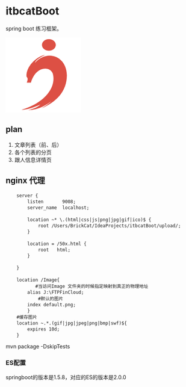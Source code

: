 # itbcatBoot

spring boot 练习框架。

![](https://github.com/ITBCat/itbcatBoot/blob/master/src/main/resources/static/i_b%20.png?raw=true)

## plan
1. 文章列表（前、后）
2. 各个列表的分页
3. 跟人信息详情页

## nginx 代理
```
    server {
        listen       9008;
        server_name  localhost;

		location ~* \.(html|css|js|png|jpg|gif|ico)$ {
         	root /Users/BrickCat/IdeaProjects/itbcatBoot/upload/;
     	}

        location = /50x.html {
            root   html;
        }

    }
    
    location /Image{
           #当访问Image 文件夹的时候指定映射到真正的物理地址
        alias J:\FTPFinCloud;
            #默认的图片
        index default.png;
        }
    #缓存图片
    location ~.*.(gif|jpg|jpeg|png|bmp|swf)${
        expires 10d;
    }

```
mvn package -DskipTests

### ES配置

springboot的版本是1.5.8，对应的ES的版本是2.0.0